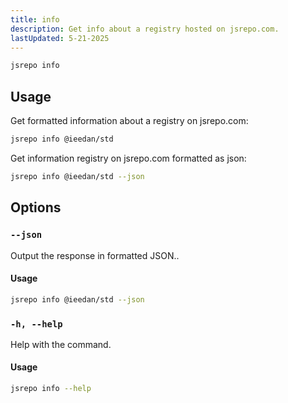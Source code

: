 ```yaml
---
title: info
description: Get info about a registry hosted on jsrepo.com.
lastUpdated: 5-21-2025
---
```


```sh
jsrepo info
```

## Usage

Get formatted information about a registry on jsrepo.com:

```sh
jsrepo info @ieedan/std
```

Get information registry on jsrepo.com formatted as json:

```sh
jsrepo info @ieedan/std --json
```

## Options

### `--json`

Output the response in formatted JSON..

#### Usage

```sh
jsrepo info @ieedan/std --json
```

### `-h, --help`

Help with the command.

#### Usage

```sh
jsrepo info --help
```
